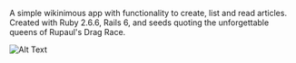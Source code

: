 A simple wikinimous app with functionality to create, list and read articles. Created with Ruby 2.6.6, Rails 6, and seeds quoting the unforgettable queens of Rupaul's Drag Race.

![Alt Text](https://media.giphy.com/media/cRMGLCcRZaW6XJQFkc/giphy.gif)
